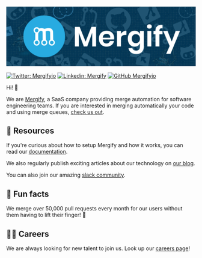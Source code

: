 ![](/profile/banner.png)

[![Twitter: Mergifyio](https://img.shields.io/twitter/follow/Mergifyio?style=social)](https://twitter.com/Mergifyio)
[![Linkedin: Mergify](https://img.shields.io/badge/-Mergify-blue?style=flat-square&logo=Linkedin&logoColor=white&link=https://www.linkedin.com/company/mergify/)](https://www.linkedin.com/company/mergify/)
[![GitHub Mergifyio](https://img.shields.io/github/followers/mergifyio?label=follow%20Mergifyio&style=social)](https://github.com/Mergifyio)

Hi! 👋

We are [Mergify](https://mergify.com), a SaaS company providing merge automation for software engineering teams.
If you are interested in merging automatically your code and using merge queues, [check us out](https://mergify.com).

## 👩‍ Resources

If you're curious about how to setup Mergify and how it works, you can read our [documentation](https://docs.mergify.com).

We also regularly publish exciting articles about our technology on [our blog](https://blog.mergify.com).

You can also join our amazing [slack community](https://mergifycommunity.slack.com/).

## 🍿 Fun facts

We merge over 50,000 pull requests every month for our users without them having to lift their finger! 🦾

## 👩‍💻 Careers

We are always looking for new talent to join us. Look up our [careers page](https://careers.mergify.com)!
